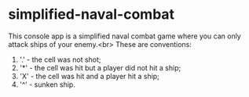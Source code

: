 # simplified-naval-combat
This console app is a simplified naval combat game where you can only attack ships of your enemy.<br\>
These are conventions:
  1. '.' - the cell was not shot;
  2. '*' - the cell was hit but a player did not hit a ship;
  3. 'X' - the cell was hit and a player hit a ship;
  4. '^' - sunken ship.
